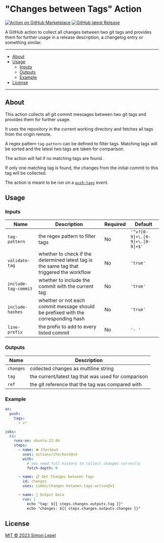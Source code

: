 # "Changes between Tags" Action

[![Action on GitHub Marketplace](https://img.shields.io/badge/action-marketplace-orange.svg?logo=github)](https://github.com/marketplace/actions/changes-between-tags)
[![GitHub latest Release](https://img.shields.io/github/v/release/simbo/changes-between-tags-action?logo=github)](https://github.com/simbo/changes-between-tags-action/releases)

A GitHub action to collect all changes between two git tags and provides them
for further usage in a release description, a changelog entry or something
similar.

---

<!-- TOC depthFrom:2 anchorMode:github.com -->

- [About](#about)
- [Usage](#usage)
  - [Inputs](#inputs)
  - [Outputs](#outputs)
  - [Example](#example)
- [License](#license)

<!-- /TOC -->

---

## About

This action collects all git commit messages between two git tags and provides
them for further usage.

It uses the repository in the current working directory and fetches all tags
from the origin remote.

A regex pattern `tag-pattern` can be defined to filter tags. Matching tags will
be sorted and the latest two tags are taken for comparison.

The action will fail if no matching tags are found.

If only one matching tag is found, the changes from the initial commit to this
tag will be collected.

The action is meant to be run on a
[`push:tags`](https://docs.github.com/en/actions/using-workflows/events-that-trigger-workflows#running-your-workflow-only-when-a-push-of-specific-tags-occurs)
event.

## Usage

### Inputs

| Name                 | Description                                                                               | Required | Default                        |
| -------------------- | ----------------------------------------------------------------------------------------- | -------- | ------------------------------ |
| `tag-pattern`        | the regex pattern to filter tags                                                          | No       | `'^v?[0-9]+\.[0-9]+\.[0-9]+$'` |
| `validate-tag`       | whether to check if the determined latest tag is the same tag that triggered the workflow | No       | `'true'`                       |
| `include-tag-commit` | whether to include the commit with the current tag                                        | No       | `'true'`                       |
| `include-hashes`     | whether or not each commit message should be prefixed with the corresponding hash         | No       | `'true'`                       |
| `line-prefix`        | the prefix to add to every listed commit                                                  | No       | `'- '`                         |

### Outputs

| Name      | Description                                         |
| --------- | --------------------------------------------------- |
| `changes` | collected changes as multiline string               |
| `tag`     | the current/latest tag that was used for comparison |
| `ref`     | the git reference that the tag was compared with    |

### Example

```yml
on:
  push:
    tags:
      - v*

jobs:
  ci:
    runs-on: ubuntu-22.04
    steps:
      - name: 🛎 Checkout
        uses: actions/checkout@v4
        with:
          # you need full history to collect changes correctly
          fetch-depth: 0

      - name: 📋 Get Changes between Tags
        id: changes
        uses: simbo/changes-between-tags-action@v1

      - name: 📣 Output Data
        run: |
          echo "tag: ${{ steps.changes.outputs.tag }}"
          echo "changes: ${{ steps.changes.outputs.changes }}"
```

## License

[MIT &copy; 2023 Simon Lepel](http://simbo.mit-license.org/2023/)

